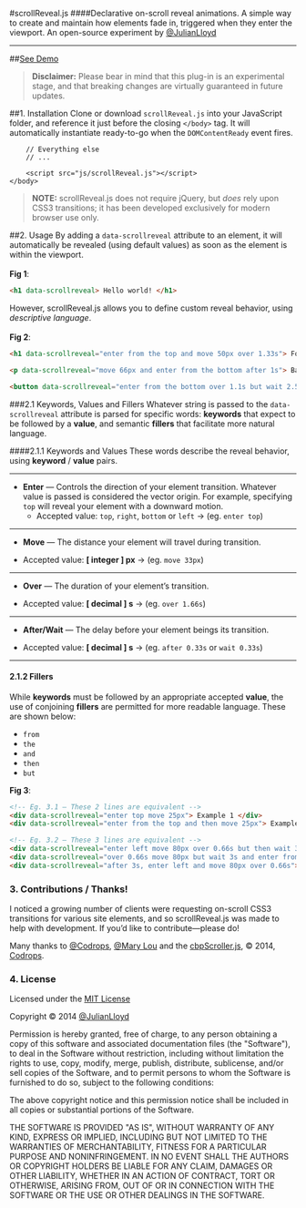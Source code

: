 #scrollReveal.js
####Declarative on-scroll reveal animations.
A simple way to create and maintain how elements fade in, triggered when they enter the viewport. An open-source experiment by [@JulianLloyd](https://twitter.com/julianlloyd)
***
##[See Demo](http://julianlloyd.me/scrollreveal)
> **Disclaimer:** Please bear in mind that this plug-in is an experimental stage, and that breaking changes are virtually guaranteed in future updates.

##1. Installation
Clone or download `scrollReveal.js` into your JavaScript folder, and reference it just before the closing `</body>` tag. It will automatically instantiate ready-to-go when the `DOMContentReady` event fires.


```
    // Everything else
    // ...

    <script src="js/scrollReveal.js"></script>
</body>
```

>**NOTE:** scrollReveal.js does not require jQuery, but *does* rely upon CSS3 transitions; it has been developed exclusively for modern browser use only.


##2. Usage
By adding a `data-scrollreveal` attribute to an element, it will automatically be revealed (using default values) as soon as the element is within the viewport.<br><br> **Fig 1**:

```html
<h1 data-scrollreveal> Hello world! </h1>
```
However, scrollReveal.js allows you to define custom reveal behavior, using *descriptive language*. <br><br>**Fig 2**:
```html
<h1 data-scrollreveal="enter from the top and move 50px over 1.33s"> Foo </h1>

<p data-scrollreveal="move 66px and enter from the bottom after 1s"> Bar </p>

<button data-scrollreveal="enter from the bottom over 1.1s but wait 2.5s"> Baz </button>
```



###2.1 Keywords, Values and Fillers
Whatever string is passed to the `data-scrollreveal` attribute is parsed for specific words: **keywords** that expect to be followed by a **value**, and semantic **fillers** that facilitate more natural language.

####2.1.1 Keywords and Values
These words describe the reveal behavior, using **keyword** / **value** pairs.

---

- **Enter** — Controls the direction of your element transition. Whatever value is passed is considered the vector origin. For example, specifying `top` will reveal your element with a downward motion.
  * Accepted value: `top`, `right`, `bottom` or `left` → (eg. `enter top`)

---

- **Move** — The distance your element will travel during transition.
 * Accepted value: **[ integer ] px** → (eg. `move 33px`)

---

- **Over** — The duration of your element’s transition.
 * Accepted value: **[ decimal ] s** → (eg. `over 1.66s`)

---

- **After/Wait** — The delay before your element beings its transition.
 * Accepted value: **[ decimal ] s** → (eg. `after 0.33s` or `wait 0.33s`)

---

#### 2.1.2 Fillers
While **keywords** must be followed by an appropriate accepted **value**, the use of conjoining **fillers** are permitted for more readable language. These are shown below:

- `from`
- `the`
- `and`
- `then`
- `but`

**Fig 3**:
```html
<!-- Eg. 3.1 — These 2 lines are equivalent -->
<div data-scrollreveal="enter top move 25px"> Example 1 </div>
<div data-scrollreveal="enter from the top and then move 25px"> Example 1 </div>

<!-- Eg. 3.2 — These 3 lines are equivalent -->
<div data-scrollreveal="enter left move 80px over 0.66s but then wait 3s"> Example 2 </div>
<div data-scrollreveal="over 0.66s move 80px but wait 3s and enter from the left"> Example 2 </div>
<div data-scrollreveal="after 3s, enter left and move 80px over 0.66s"> Example 2 </div>
```

### 3. Contributions / Thanks!
I noticed a growing number of clients were requesting on-scroll CSS3 transitions for various site elements, and so scrollReveal.js was made to help with development. If you’d like to contribute—please do!

Many thanks to [@Codrops](https://twitter.com/codrops), [@Mary Lou](https://twitter.com/crnacura) and the [cbpScroller.js](http://tympanus.net/codrops/2013/07/18/on-scroll-effect-layout/), © 2014, [Codrops](http://tympanus.net/codrops/).

### 4. License

Licensed under the [MIT License](http://www.opensource.org/licenses/mit-license.php)

Copyright © 2014 [@JulianLloyd](https://twitter.com/julianlloyd)

Permission is hereby granted, free of charge, to any person obtaining a copy of this software and associated documentation files (the "Software"), to deal in the Software without restriction, including without limitation the rights to use, copy, modify, merge, publish, distribute, sublicense, and/or sell copies of the Software, and to permit persons to whom the Software is furnished to do so, subject to the following conditions:

The above copyright notice and this permission notice shall be included in all copies or substantial portions of the Software.

THE SOFTWARE IS PROVIDED "AS IS", WITHOUT WARRANTY OF ANY KIND, EXPRESS OR IMPLIED, INCLUDING BUT NOT LIMITED TO THE WARRANTIES OF MERCHANTABILITY, FITNESS FOR A PARTICULAR PURPOSE AND NONINFRINGEMENT. IN NO EVENT SHALL THE AUTHORS OR COPYRIGHT HOLDERS BE LIABLE FOR ANY CLAIM, DAMAGES OR OTHER LIABILITY, WHETHER IN AN ACTION OF CONTRACT, TORT OR OTHERWISE, ARISING FROM, OUT OF OR IN CONNECTION WITH THE SOFTWARE OR THE USE OR OTHER DEALINGS IN THE SOFTWARE.
